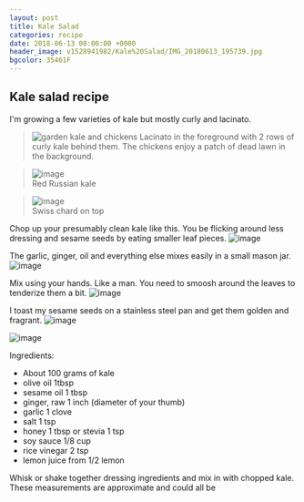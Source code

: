```yaml
---  
layout: post  
title: Kale Salad  
categories: recipe  
date: 2018-06-13 00:00:00 +0000  
header_image: v1528941982/Kale%20Salad/IMG_20180613_195739.jpg  
bgcolor: 35461F  
---  
```

## Kale salad recipe  
 I'm growing a few varieties of kale but mostly curly and lacinato.

>![garden kale and chickens](http://res.cloudinary.com/brauntrutta/image/upload/c_scale,w_1250/v1528942079/Kale%20Salad/IMG_20180613_192758.jpg)
>Lacinato in the foreground with 2 rows of curly kale behind them. The chickens enjoy a patch of dead lawn in the background.
 
>![image](http://res.cloudinary.com/brauntrutta/image/upload/c_scale,e_auto_saturation,w_1250,z_1.6/v1528941917/Kale%20Salad/IMG_20180613_192814.jpg)  
>Red Russian kale

>![image](http://res.cloudinary.com/brauntrutta/image/upload/c_scale,e_auto_saturation,w_1250/v1528941809/Kale%20Salad/IMG_20180613_193215.jpg)  
  >Swiss chard on top
  
 Chop up your presumably clean kale like this. You be flicking around less dressing and sesame seeds by eating smaller leaf pieces.
![image](http://res.cloudinary.com/brauntrutta/image/upload/c_scale,w_1250/v1528942155/Kale%20Salad/MVIMG_20180613_200123.jpg)  

The garlic, ginger, oil and everything else mixes easily in a small mason jar.
![image](http://res.cloudinary.com/brauntrutta/image/upload/c_scale,w_1200/v1529521583/Kale%20Salad/IMG_20180619_211547.jpg)

Mix using your hands. Like a man. You need to smoosh around the leaves to tenderize them a bit.
![image](http://res.cloudinary.com/brauntrutta/image/upload/c_scale,w_1200/v1529521584/Kale%20Salad/IMG_20180619_212143.jpg)

I toast my sesame seeds on a stainless steel pan and get them golden and fragrant.
![image](http://res.cloudinary.com/brauntrutta/image/upload/c_scale,e_auto_brightness,w_1200/v1529543829/Kale%20Salad/MVIMG_20180614_073013.jpg)

![image](http://res.cloudinary.com/brauntrutta/image/upload/c_scale,w_1200/v1529521584/Kale%20Salad/IMG_20180619_213145.jpg)

Ingredients:

 - About 100 grams of kale
 - olive oil 1tbsp
 - sesame oil 1 tbsp
 - ginger, raw 1 inch (diameter of your thumb)
 - garlic 1 clove
 - salt 1 tsp
 - honey 1 tbsp or stevia 1 tsp
 - soy sauce 1/8 cup
 - rice vinegar 2 tsp
 - lemon juice from 1/2 lemon

Whisk or shake together dressing ingredients and mix in with chopped kale. These measurements are approximate and could all be 

<!--stackedit_data:
eyJoaXN0b3J5IjpbMTc3NjQ0NTU2MCwtMTA2MjY4NTc1MiwyMD
A1NDg5NjcyLDE4MjY5MDE2OTEsMTc3MDYwNTA0NF19
-->
